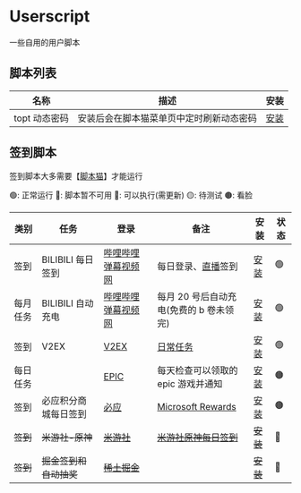 # Userscript

一些自用的用户脚本

## 脚本列表

| 名称          | 描述                                     | 安装                                                       |
| ------------- | ---------------------------------------- | ---------------------------------------------------------- |
| topt 动态密码 | 安装后会在脚本猫菜单页中定时刷新动态密码 | [安装](https://scriptcat.org/zh-CN/script-show-page/1750/) |

## 签到脚本

签到脚本大多需要【[脚本猫](https://docs.scriptcat.org/)】才能运行

🟢: 正常运行 🔴: 脚本暂不可用 🔵: 可以执行(需更新) 🟡: 待测试 🟤: 看脸

| 类别     | 任务                   | 登录                                                      | 备注                                                                                                                                  | 安装                                                         | 状态 |
| -------- | ---------------------- | --------------------------------------------------------- | ------------------------------------------------------------------------------------------------------------------------------------- | ------------------------------------------------------------ | ---- |
| 签到     | BILIBILI 每日签到      | [哔哩哔哩弹幕视频网](https://passport.bilibili.com/login) | 每日登录、[直播](https://live.bilibili.com/)签到                                                                                      | [安装](https://scriptcat.org/zh-CN/script-show-page/48)      | 🟢️  |
| 每月任务 | BILIBILI 自动充电      | [哔哩哔哩弹幕视频网](https://passport.bilibili.com/login) | 每月 20 号后自动充电(免费的 b 卷未领完)                                                                                               | [安装](https://scriptcat.org/zh-CN/script-show-page/75)      | 🟢️  |
| 签到     | V2EX                   | [V2EX](https://www.v2ex.com/signin)                       | [日常任务](https://www.v2ex.com/mission/daily)                                                                                        | [安装](https://scriptcat.org/zh-CN/script-show-page/55)      | 🟢️  |
| 每日任务 |                        | [EPIC](https://store.epicgames.com/zh-CN/)                | 每天检查可以领取的 epic 游戏并通知                                                                                                    | [安装](https://scriptcat.org/zh-CN/script-show-page/77)      | 🟤   |
| 签到     | 必应积分商城每日签到   | [必应](https://www.bing.com/)                             | [Microsoft Rewards](https://rewards.bing.com/)                                                                                        | [安装](https://scriptcat.org/zh-CN/script-show-page/1060)    | 🟤   |
| ~~签到~~ | ~~米游社-原神~~        | ~~[米游社](https://bbs.mihoyo.com/ys/)~~                  | ~~[米游社原神每日签到 ](https://webstatic.mihoyo.com/bbs/event/signin-ys/index.html?bbs_auth_required=true&act_id=e202009291139501)~~ | ~~[安装](https://scriptcat.org/zh-CN/script-show-page/123)~~ | 🔴   |
| ~~签到~~ | ~~掘金签到和自动抽奖~~ | ~~[稀土掘金](https://juejin.cn/)~~                        |                                                                                                                                       | ~~[安装](https://scriptcat.org/zh-CN/script-show-page/303)~~ | 🔴   |

